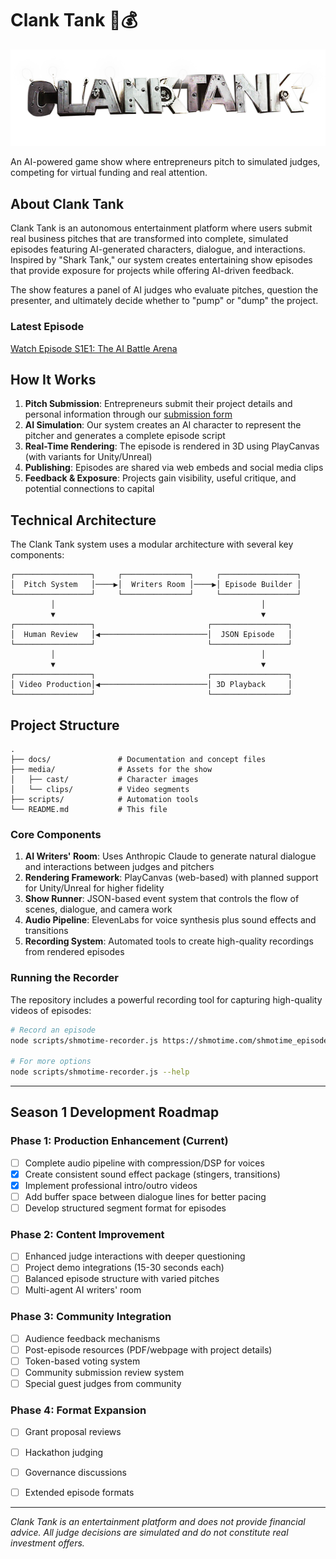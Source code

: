 # Clank Tank 🤖💰

![Clank Tank Logo](media/logo.png)

An AI-powered game show where entrepreneurs pitch to simulated judges, competing for virtual funding and real attention.

## About Clank Tank

Clank Tank is an autonomous entertainment platform where users submit real business pitches that are transformed into complete, simulated episodes featuring AI-generated characters, dialogue, and interactions. Inspired by "Shark Tank," our system creates entertaining show episodes that provide exposure for projects while offering AI-driven feedback.

The show features a panel of AI judges who evaluate pitches, question the presenter, and ultimately decide whether to "pump" or "dump" the project.

### Latest Episode

[Watch Episode S1E1: The AI Battle Arena](https://www.youtube.com/watch?v=R-oObQtsksw&pp=0gcJCU8JAYcqIYzv)

## How It Works

1. **Pitch Submission**: Entrepreneurs submit their project details and personal information through our [submission form](https://tally.so/r/3X8EKO)
2. **AI Simulation**: Our system creates an AI character to represent the pitcher and generates a complete episode script
3. **Real-Time Rendering**: The episode is rendered in 3D using PlayCanvas (with variants for Unity/Unreal)
4. **Publishing**: Episodes are shared via web embeds and social media clips
5. **Feedback & Exposure**: Projects gain visibility, useful critique, and potential connections to capital

## Technical Architecture

The Clank Tank system uses a modular architecture with several key components:

```
┌─────────────────┐     ┌───────────────┐     ┌─────────────────┐
│  Pitch System   │────▶│  Writers Room │────▶│ Episode Builder │
└─────────────────┘     └───────────────┘     └─────────────────┘
         │                                              │
         ▼                                              ▼
┌─────────────────┐                         ┌─────────────────┐
│  Human Review   │◀────────────────────────│  JSON Episode   │
└─────────────────┘                         └─────────────────┘
         │                                              │
         ▼                                              ▼
┌─────────────────┐                         ┌─────────────────┐
│ Video Production│◀────────────────────────│ 3D Playback     │
└─────────────────┘                         └─────────────────┘
```

## Project Structure

```
.
├── docs/               # Documentation and concept files
├── media/              # Assets for the show
│   ├── cast/           # Character images
│   └── clips/          # Video segments
├── scripts/            # Automation tools
└── README.md           # This file
```

### Core Components

1. **AI Writers' Room**: Uses Anthropic Claude to generate natural dialogue and interactions between judges and pitchers
2. **Rendering Framework**: PlayCanvas (web-based) with planned support for Unity/Unreal for higher fidelity
3. **Show Runner**: JSON-based event system that controls the flow of scenes, dialogue, and camera work
4. **Audio Pipeline**: ElevenLabs for voice synthesis plus sound effects and transitions
5. **Recording System**: Automated tools to create high-quality recordings from rendered episodes

### Running the Recorder

The repository includes a powerful recording tool for capturing high-quality videos of episodes:

```bash
# Record an episode
node scripts/shmotime-recorder.js https://shmotime.com/shmotime_episode/your-episode-url/

# For more options
node scripts/shmotime-recorder.js --help
```

---

## Season 1 Development Roadmap

### Phase 1: Production Enhancement (Current)
- [ ] Complete audio pipeline with compression/DSP for voices
- [x] Create consistent sound effect package (stingers, transitions)
- [x] Implement professional intro/outro videos
- [ ] Add buffer space between dialogue lines for better pacing
- [ ] Develop structured segment format for episodes

### Phase 2: Content Improvement
- [ ] Enhanced judge interactions with deeper questioning
- [ ] Project demo integrations (15-30 seconds each)
- [ ] Balanced episode structure with varied pitches
- [ ] Multi-agent AI writers' room

### Phase 3: Community Integration
- [ ] Audience feedback mechanisms
- [ ] Post-episode resources (PDF/webpage with project details)
- [ ] Token-based voting system
- [ ] Community submission review system
- [ ] Special guest judges from community

### Phase 4: Format Expansion
- [ ] Grant proposal reviews
- [ ] Hackathon judging
- [ ] Governance discussions
- [ ] Extended episode formats


---

*Clank Tank is an entertainment platform and does not provide financial advice. All judge decisions are simulated and do not constitute real investment offers.*
